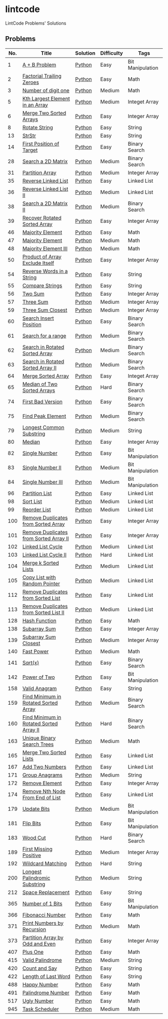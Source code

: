 # lintcode
LintCode Problems' Solutions

## Problems

| No.  | Title                                                        | Solution                                                     | Difficulty | Tags             |
| ---- | ------------------------------------------------------------ | ------------------------------------------------------------ | ---------- | ---------------- |
| 1 | [A + B Problem](https://www.lintcode.com/problem/a-b-problem/) | [Python](algorithms/1_sum_of_two_integers.py) | Easy | Bit Manipulation |
| 2    | [Factorial Trailing Zeroes](https://www.lintcode.com/problem/trailing-zeros/) | [Python](algorithms/2_factorial_trailing_zeroes.py)          | Easy       | Math             |
| 3 | [Number of digit one](https://www.lintcode.com/problem/digit-counts/description) | [Python](algorithms/3_number_of_digit_one.py) | Medium | Math |
| 5    | [Kth Largest Element in an Array](https://www.lintcode.com/problem/kth-largest-element/description) | [Python](algorithms/5_kth_largest_element_in_an_array.py)    | Medium     | Integet Array    |
| 6    | [Merge Two Sorted Arrays](https://www.lintcode.com/problem/merge-two-sorted-arrays/) | [Python](algorithms/6_merge_sorted_array_ii.py)              | Easy       | Integer Array    |
| 8    | [Rotate String](http://www.lintcode.com/en/problem/rotate-string/) | [Python](algorithms/2_valid_anagram.py)                      | Easy       | String           |
| 13   | [StrStr](https://www.lintcode.com/problem/implement-strstr/) | [Python](algorithms/13_str_str.py)                           | Easy       | String           |
| 14   | [First Position of Target](https://www.lintcode.com/problem/first-position-of-target/) | [Python](algorithms/14_first_position_of_target.py)          | Easy       | Binary Search    |
| 28   | [Search a 2D Matrix](https://www.lintcode.com/problem/search-a-2d-matrix/description) | [Python](algorithms/28_search_a_2d_matrix.py)                | Medium     | Binary Search    |
| 31   | [Partition Array](https://www.lintcode.com/problem/partition-array/) | [Python](algorithms/31_partition_array.py)                   | Medium     | Integer Array    |
| 35 | [Reverse Linked List](https://www.lintcode.com/problem/reverse-linked-list/) | [Python](algorithms/35_reverse_linked_list.py) | Easy | Linked List |
| 36 | [Reverse Linked List II](https://www.lintcode.com/problem/reverse-linked-list-ii/description) | [Python](algorithms/36_reverse_linked_list_ii.py) | Medium | Linked List |
| 38   | [Search a 2D Matrix II](https://leetcode.com/problems/search-a-2d-matrix-ii/) | [Python](algorithms/38_search_a_2d_matrix_ii.py)             | Medium     | Binary Search    |
| 39   | [Recover Rotated Sorted Array](https://www.lintcode.com/problem/recover-rotated-sorted-array/) | [Python](algorithms/39_recover_rotated_sorted_array.py)      | Easy       | Integer Array    |
| 46 | [Majority Element](https://www.lintcode.com/problem/majority-element/) | [Python](algorithms/46_majority_element.py) | Easy | Math |
| 47 | [Majority Element](https://www.lintcode.com/problem/majority-element-ii/) | [Python](algorithms/47_majority_element_ii.py) | Medium | Math |
| 48 | [Majority Element III](https://www.lintcode.com/problem/majority-number-iii/) | [Python](algorithms/48_majority_element_iii.py) | Medium | Math |
| 50   | [Product of Array Exclude Itself](https://www.lintcode.com/problem/product-of-array-exclude-itself/) | [Python](algorithms/50_product_of_array_exclude_itself.py)   | Easy       | Integer Array    |
| 54   | [Reverse Words in a String](https://www.lintcode.com/problem/reverse-words-in-a-string/) | [Python](algorithms/54_reverse_words_in_a_string.py)         | Easy       | String           |
| 55   | [Compare Strings](http://www.lintcode.com/en/problem/compare-strings/) | [Python](algorithms/55_compare_strings.py)                   | Easy       | String           |
| 56   | [Two Sum](https://www.lintcode.com/problem/two-sum/)         | [Python](algorithms/56_two_sum.py)                           | Easy       | Integer Array    |
| 57   | [Three Sum](https://www.lintcode.com/problem/3sum/description) | [Python](algorithms/57_three_sum.py)                         | Medium     | Integer Array    |
| 59   | [Three Sum Closest](https://www.lintcode.com/problem/3sum-closest/) | [Python](algorithms/59_three_sum_closest.py)                 | Medium     | Integer Array    |
| 60   | [Search Insert Position](https://www.lintcode.com/problem/search-insert-position/) | [Python](algorithms/60_search_insert_position.py)            | Easy       | Binary Search    |
| 61   | [Search for a range](http://www.lintcode.com/en/problem/search-for-a-range/) | [Python](algorithms/61_search_for_a_range.py)                | Medium     | Binary Search    |
| 62   | [Search in Rotated Sorted Array](https://www.lintcode.com/problem/search-in-rotated-sorted-array/) | [Python](algorithms/62_search_in_rotated_sorted_array.py)    | Medium     | Binary Search    |
| 63   | [Search in Rotated Sorted Array II](https://www.lintcode.com/problem/search-in-rotated-sorted-array-ii/) | [Python](algorithms/62_search_in_rotated_sorted_array.py)    | Medium     | Binary Search    |
| 64   | [Merge Sorted Array](https://www.lintcode.com/problem/merge-sorted-array/description) | [Python](algorithms/64_merge_sorted_array.py)                | Easy       | Integet Array    |
| 65   | [Median of Two Sorted Arrays](https://www.lintcode.com/problem/median-of-two-sorted-arrays/) | [Python](algorithms/65_median_of_two_sorted_arrays.py)       | Hard       | Binary Search    |
| 74   | [First Bad Version](https://www.lintcode.com/problem/first-bad-version/) | [Python](algorithms/74_first_bad_version.py)                 | Easy       | Binary Search    |
| 75   | [Find Peak Element](https://www.lintcode.com/problem/find-peak-element/) | [Python](algorithms/75_find_peak_element.py)                 | Medium     | Binary Search    |
| 79   | [Longest Common Substring](http://www.lintcode.com/en/problem/longest-common-substring/) | [Python](algorithms/79_longest_common_substring.py)          | Medium     | String           |
| 80   | [Median](https://www.lintcode.com/problem/median/description) | [Python](algorithms/80_median.py)                            | Easy       | Integer Array    |
| 82   | [Single Number](https://www.lintcode.com/problem/single-number/) | [Python](algorithms/82_single_number.py)                     | Easy       | Bit Manipulation |
| 83   | [Single Number II](https://www.lintcode.com/problem/single-number-ii/) | [Python](algorithms/83_single_number_ii.py)                  | Medium     | Bit Manipulation |
| 84   | [Single Number III](https://www.lintcode.com/problem/single-number-iii/) | [Python](algorithms/84_single_number_iii.py)                 | Medium     | Bit Manipulation |
| 96 | [Partition List](https://www.lintcode.com/problem/partition-list/) | [Python](algorithms/96_partition_list.py) | Easy | Linked List |
| 98 | [Sort List](https://www.lintcode.com/problem/sort-list/) | [Python](algorithms/98_sort_list.py) | Medium | Linked List |
| 99 | [Reorder List](https://www.lintcode.com/problem/reorder-list/) | [Python](algorithms/99_reorder_list.py) | Medium | Linked List |
| 100  | [Remove Duplicates from Sorted Array](https://www.lintcode.com/problem/remove-duplicates-from-sorted-array/) | [Python](algorithms/100_remove_duplicates_from_sorted_array.py) | Easy       | Integer Array    |
| 101 | [Remove Duplicates from Sorted Array II](https://www.lintcode.com/problem/remove-duplicates-from-sorted-array-ii/) | [Python](algorithms/63_remove_duplicates_from_sorted_array_ii.py) | Easy | Integer Array |
| 102 | [Linked List Cycle](https://www.lintcode.com/problem/linked-list-cycle/) | [Python](algorithms/102_linked_list_cycle.py) | Medium | Linked List |
| 103 | [Linked List Cycle II](https://www.lintcode.com/problem/linked-list-cycle-ii/) | [Python](algorithms/103_linked_list_cycle_ii.py) | Hard | Linked List |
| 104 | [Merge k Sorted Lists](https://www.lintcode.com/problem/merge-k-sorted-lists/) | [Python](algorithms/104_merge_k_sorted_lists.py) | Medium | Linked List |
| 105 | [Copy List with Random Pointer](https://www.lintcode.com/problem/copy-list-with-random-pointer/description) | [Python](algorithms/105_copy_list_with_random_pointer.py) | Medium | Linked List |
| 112 | [Remove Duplicates from Sorted List](https://www.lintcode.com/problem/remove-duplicates-from-sorted-list/) | [Python](algorithms/112_remove_duplicates_from_sorted_list.py) | Easy | Linked List |
| 113 | [Remove Duplicates from Sorted List II](https://www.lintcode.com/problem/remove-duplicates-from-sorted-list-ii/) | [Python](algorithms/113_remove_duplicates_from_sorted_list_ii.py) | Medium | Linked List |
| 128  | [Hash Function](https://www.lintcode.com/problem/hash-function/description) | [Python](algorithms/128_hash_code.py)                        | Easy       | Math             |
| 138  | [Subarray Sum](https://www.lintcode.com/problem/subarray-sum/) | [Python](algorithms/138_subarray_sum.py)                     | Easy       | Integer Array    |
| 139  | [Subarray Sum Closest](https://www.lintcode.com/problem/subarray-sum-closest/) | [Python](algorithms/139_subarray_sum_closest.py)             | Medium     | Integer Array    |
| 140  | [Fast Power](https://www.lintcode.com/problem/fast-power/)   | [Python](algorithms/140_fast_power.py)                       | Medium     | Math             |
| 141  | [Sqrt(x)](https://www.lintcode.com/problem/sqrtx/)           | [Python](algorithms/141_sqrt_x.py)                           | Easy       | Binary Search    |
| 142  | [Power of Two](https://www.lintcode.com/problem/o1-check-power-of-2/description) | [Python](algorithms/142_power_of_two.py)                     | Easy       | Bit Manipulation |
| 158  | [Valid Anagram](https://www.lintcode.com/problem/valid-anagram) | [Python](algorithms/158_valid_anagram.py)                    | Easy       | String           |
| 159  | [Find Minimum in Rotated Sorted Array](https://www.lintcode.com/problem/find-minimum-in-rotated-sorted-array/) | [Python](algorithms/159_find_minimum_in_rotated_sorted_array.py) | Medium     | Binary Search    |
| 160  | [Find Minimum in Rotated Sorted Array II](https://www.lintcode.com/problem/search-in-rotated-sorted-array-ii/) | [Python](algorithms/160_find_minimum_in_rotated_sorted_array_ii.py) | Hard       | Binary Search    |
| 163  | [Unique Binary Search Trees](https://www.lintcode.com/problem/unique-binary-search-trees/) | [Python](algorithms/163_unique_binary_search_trees.py)       | Medium     | Math             |
| 165 | [Merge Two Sorted Lists](https://www.lintcode.com/problem/merge-two-sorted-lists/description) | [Python](algorithms/165_merge_two_sorted_lists.py) | Easy | Linked List |
| 167 | [Add Two Numbers](https://www.lintcode.com/problem/add-two-numbers/) | [Python](algorithms/167_add_two_numbers.py) | Easy | Linked List |
| 171  | [Group Anagrams](http://www.lintcode.com/en/problem/anagrams/) | [Python](algorithms/171_group_anagrams.py)                   | Medium     | String           |
| 172  | [Remove Element](http://www.lintcode.com/en/problem/remove-element/) | [Python](algorithms/172_remove_element.py)                   | Easy       | Integer Array    |
| 174 | [Remove Nth Node From End of List](https://www.lintcode.com/problem/remove-nth-node-from-end-of-list/description) | [Python](algorithms/174_remove_nth_node_from_end_of_list.py) | Easy | Linked List |
| 179  | [Update Bits](https://www.lintcode.com/problem/update-bits/) | [Python](algorithms/179_update_bits.py)                      | Medium     | Bit Manipulation |
| 181  | [Flip Bits](https://www.lintcode.com/problem/flip-bits/description) | [Python](algorithms/181_flip_bits.py)                        | Easy       | Bit Manipulation |
| 183  | [Wood Cut](https://www.lintcode.com/problem/wood-cut/)       | [Python](algorithms/183_wood_cut.py)                         | Hard       | Binary Search    |
| 189  | [First Missing Positive](https://www.lintcode.com/problem/first-missing-positive/) | [Python](algorithms/189_first_missing_positive.py)           | Medium     | Integer Array    |
| 192  | [Wildcard Matching](https://www.lintcode.com/problem/wildcard-matching/) | [Python](algorithms/192_wildcard_matching.py)                | Hard       | String           |
| 200  | [Longest Palindromic Substring](https://www.lintcode.com/problem/longest-palindromic-substring/) | [Python](algorithms/200_longest_palindromic_substring.py)    | Medium     | String           |
| 212  | [Space Replacement](https://www.lintcode.com/problem/space-replacement/) | [Python](algorithms/212_space_replacement.py)                | Easy       | String           |
| 365 | [Number of 1 Bits](https://www.lintcode.com/problem/count-1-in-binary/) | [Python](algorithms/365_number_of_1_bits.py) | Easy | Bit Manipulation |
| 366 | [Fibonacci Number](https://www.lintcode.com/problem/fibonacci/) | [Python](algorithms/366_fibonacci_number.py) | Easy | Math |
| 371 | [Print Numbers by Recursion](https://www.lintcode.com/problem/print-numbers-by-recursion/description) | [Python](algorithms/371_print_numbers_by_recursion.py) | Medium | Math |
| 373  | [Partition Array by Odd and Even](https://www.lintcode.com/problem/partition-array-by-odd-and-even/) | [Python](algorithms/373_partition_array_by_odd_and_even.py)  | Easy       | Integer Array    |
| 407 | [Plus One](https://www.lintcode.com/problem/plus-one/) | [Python](algorithms/407_plus_one.py) | Easy | Math |
| 415  | [Valid Palindrome](https://www.lintcode.com/problem/valid-palindrome/) | [Python](algorithms/415_valid_palindrome.py)                 | Medium     | String           |
| 420  | [Count and Say](https://www.lintcode.com/problem/count-and-say/) | [Python](algorithms/420_count_and_say.py)                    | Easy       | String           |
| 422  | [Length of Last Word](https://www.lintcode.com/problem/length-of-last-word/) | [Python](algorithms/422_length_of_last_word.py)              | Easy       | String           |
| 488  | [Happy Number](https://www.lintcode.com/problem/happy-number/) | [Python](algorithms/488_happy_number.py)                     | Easy       | Math             |
| 491 | [Palindrome Number](https://www.lintcode.com/problem/palindrome-number/) | [Python](algorithms/491_palindrome_number.py) | Easy | Math |
| 517 | [Ugly Number](https://www.lintcode.com/problem/ugly-number/) | [Python](algorithms/517_ugly_number.py) | Easy | Math |
| 945 | [Task Scheduler](https://www.lintcode.com/problem/task-scheduler/) | [Python](algorithms/945_task_scheduler.py) | Medium | Math |


